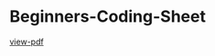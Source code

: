 # Beginners-Coding-Sheet
[view-pdf](https://github.com/lakshya-sharmaa/Beginners-Coding-Sheet/blob/main/BEGINNER'S%20CODING%20SHEET.pdf)
